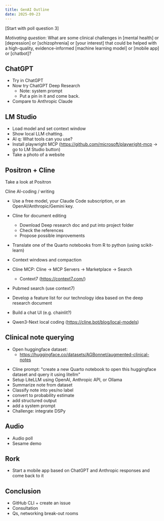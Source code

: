 ```yaml
---
title: GenAI Outline
date: 2025-09-23
---
```


[Start with poll question 3]

*Motivating question*: What are some clinical challenges in [mental health] or [depression] or [schizophrenia] or [your interest] that could be helped with a high-quality, evidence-informed [machine learning model] or [mobile app] or [chatbot]?

## ChatGPT

- Try in ChatGPT
- Now try ChatGPT Deep Research
   * Note: system prompt
   * Put a pin in it and come back.
- Compare to Anthropic Claude

## LM Studio

- Load model and set context window
- Show local LLM chatting.
- AI q: What tools can you use?
- Install playwright MCP (https://github.com/microsoft/playwright-mcp -> go to LM Studio button)
- Take a photo of a website

## Positron + Cline

Take a look at Positron

Cline AI-coding / writing

- Use a free model, your Claude Code subscription, or an OpenAI/Anthropic/Gemini key.

- Cline for document editing
   - Download Deep research doc and put into project folder
   - Check the references
   - Propose possible improvements

- Translate one of the Quarto notebooks from R to python (using scikit-learn)
- Context windows and compaction

- Cline MCP: Cline -> MCP Servers -> Marketplace -> Search
   * Context7 (https://context7.com/)
- Pubmed search (use context7)
- Develop a feature list for our technology idea based on the deep research document
- Build a chat UI (e.g. chainlit?)
- Qwen3-Next local coding (https://cline.bot/blog/local-models)

## Clinical note querying

- Open huggingface dataset:
   * https://huggingface.co/datasets/AGBonnet/augmented-clinical-notes

* Cline prompt: "create a new Quarto notebook to open this huggingface dataset and query it using litellm"
* Setup LiteLLM using OpenAI, Anthropic API, or Ollama
* Summarize note from dataset
* Classify note into yes/no label
* convert to probability estimate
* add structured output
* add a system prompt
* Challenge: integrate DSPy

## Audio

* Audio poll
* Sesame demo

## Rork

- Start a mobile app based on ChatGPT and Anthropic responses and come back to it

## Conclusion

- GitHub CLI + create an issue
- Consultation
- Qs, networking break-out rooms


